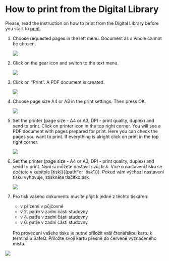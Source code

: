 # How to print from the Digital Library
<div class="alert alert-info text-center" role="alert">
    Please, read the instruction on how to print from the Digital Library before you start to 
    <a href="/cs/tisk" class="alert-link">print</a>.
</div>

1. Choose requested pages in the left menu. Document as a whole cannot be chosen. 

    ![](/images/help/jakTisknout/step1.png)

2. Click on the gear icon and switch to the text menu.

    ![](/images/help/jakTisknout/step2.png)

3. Click on “Print”. A PDF document is created.

    ![](/images/help/jakTisknout/step3.png)

4. Choose page size A4 or A3 in the print settings. Then press OK.

    ![](/images/help/jakTisknout/step4.png)

5. Set the printer (page size - A4 or A3, DPI - print quality, duplex) and send to print. Click on printer icon in the top right corner. You will see a PDF document with pages prepared for print. Here you can check the pages you want to print. If everything is alright click on print in the top right corner.

    ![](/images/help/jakTisknout/step5.png)

6. Set the printer (page size - A4 or A3, DPI - print quality, duplex) and send to print.
Nyní si můžete nastavit svůj tisk. Více o nastavení tisku se dočtete v kapitole [tisk]({{pathFor 'tisk'}}). 
Pokud vám výchozí nastavení tisku vyhovuje, stiskněte tlačítko tisk.
   
   ![](/images/help/jakTisknout/tisknout.png)
   
7. Pro tisk vašeho dokumentu musíte přijít k jedné z těchto tiskáren:  

     * v přízemí v půjčovně 
     * v 2. patře v zadní části studovny 
     * v 4. patře v zadní části studovny 
     * v 6. patře v zadní části studovny
     
   <br> 
   Pro provedení vašeho tisku je nutné přiložit vaši čtenářskou kartu k terminálu SafeQ.
   Přiložte svoji kartu přesně do červeně vyznačeného místa.
  ![](/images/help/jakTisknout/terminal.jpg)
